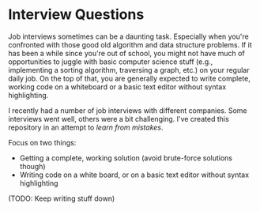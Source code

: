 # Interview Questions

Job interviews sometimes can be a daunting task. Especially when you're confronted with those good old algorithm and data structure problems. If it has been a while since you're out of school, you might not have much of opportunities to juggle with basic computer science stuff (e.g., implementing a sorting algorithm, traversing a graph, etc.) on your regular daily job. On the top of that, you are generally expected to write complete, working code on a whiteboard or a basic text editor without syntax highlighting.

I recently had a number of job interviews with different companies. Some interviews went well, others were a bit challenging. I've created this repository in an attempt to *learn from mistakes*.

Focus on two things:
* Getting a complete, working solution (avoid brute-force solutions though)
* Writing code on a white board, or on a basic text editor without syntax highlighting

(TODO: Keep writing stuff down)
